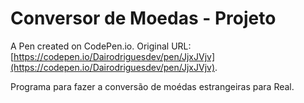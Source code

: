 # Conversor de Moedas - Projeto

A Pen created on CodePen.io. Original URL: [https://codepen.io/Dairodriguesdev/pen/JjxJVjv](https://codepen.io/Dairodriguesdev/pen/JjxJVjv).

Programa para fazer a conversão de moédas estrangeiras para Real.